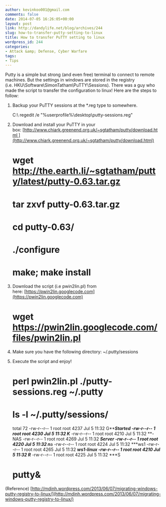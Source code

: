 ```yaml
---
author: kevinkoo001@gmail.com
comments: false
date: 2014-07-05 16:26:05+00:00
layout: post
link: http://dandylife.net/blog/archives/244
slug: how-to-transfer-putty-setting-to-linux
title: How to transfer PuTTY setting to linux
wordpress_id: 244
categories:
- Attack &amp; Defense, Cyber Warfare
tags:
- Tips
---
```


Putty is a simple but strong (and even free) terminal to connect to remote machines. But the settings in windows are stored in the registry (i.e. HKU\Software\SimonTatham\PuTTY\Sessions). There was a guy who made the script to transfer the configuration to linux! Here are the steps to follow:

1) Backup your PuTTY sessions at the *.reg type to somewhere.

    
    C:\ regedit /e "%userprofile%\desktop\putty-sessions.reg"


2) Download and install your PuTTY in your box: [http://www.chiark.greenend.org.uk/~sgtatham/putty/download.html ](http://www.chiark.greenend.org.uk/~sgtatham/putty/download.html)

    
    # wget http://the.earth.li/~sgtatham/putty/latest/putty-0.63.tar.gz
    # tar zxvf putty-0.63.tar.gz 
    # cd putty-0.63/
    # ./configure
    # make; make install


3) Download the script (i.e pwin2lin.pl) from here: [https://pwin2lin.googlecode.com](https://pwin2lin.googlecode.com)

    
    # wget https://pwin2lin.googlecode.com/files/pwin2lin.pl


4) Make sure you have the following directory: ~/.putty/sessions

5) Execute the script and enjoy!

    
    # perl pwin2lin.pl ./putty-sessions.reg ~/.putty
    # ls -l ~/.putty/sessions/
    total 72
    -rw-r--r-- 1 root root 4237 Jul  5 11:32 G*****Started
    -rw-r--r-- 1 root root 4230 Jul  5 11:32 K***
    -rw-r--r-- 1 root root 4210 Jul  5 11:32 **-NAS
    -rw-r--r-- 1 root root 4269 Jul  5 11:32 ***Server
    -rw-r--r-- 1 root root 4220 Jul  5 11:32 n***a
    -rw-r--r-- 1 root root 4224 Jul  5 11:32 ***ws1
    -rw-r--r-- 1 root root 4265 Jul  5 11:32 ***ws1-linux
    -rw-r--r-- 1 root root 4210 Jul  5 11:32 R***
    -rw-r--r-- 1 root root 4225 Jul  5 11:32 ***S
    # putty&


(Reference) [http://mdinh.wordpress.com/2013/06/07/migrating-windows-putty-registry-to-linux/](http://mdinh.wordpress.com/2013/06/07/migrating-windows-putty-registry-to-linux/)
